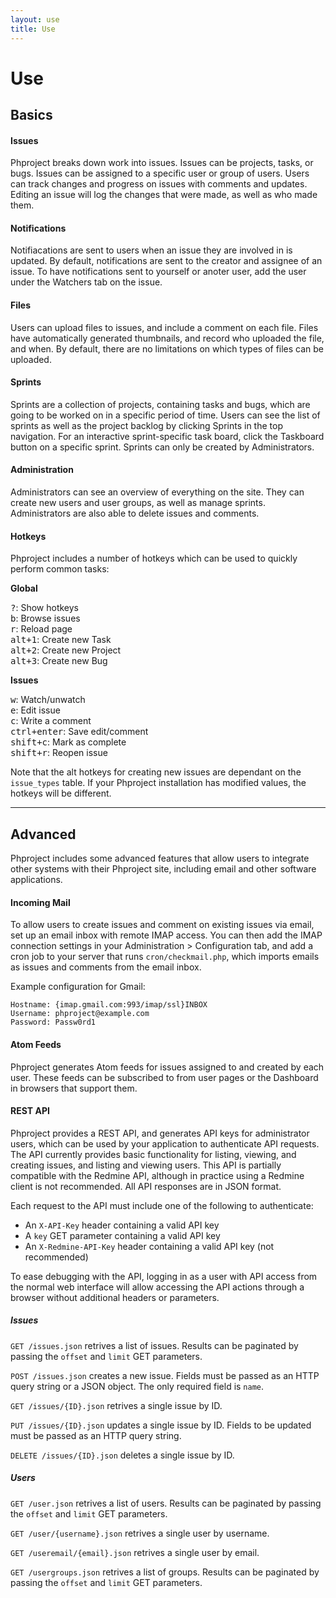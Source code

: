```yaml
---
layout: use
title: Use
---
```

<h1 class="page-header">Use</h1>

## Basics

#### Issues
Phproject breaks down work into issues. Issues can be projects, tasks, or bugs. Issues can be assigned to a specific user or group of users. Users can track changes and progress on issues with comments and updates. Editing an issue will log the changes that were made, as well as who made them.

#### Notifications
Notifiacations are sent to users when an issue they are involved in is updated. By default, notifications are sent to the creator and assignee of an issue. To have notifications sent to yourself or anoter user, add the user under the Watchers tab on the issue.

#### Files
Users can upload files to issues, and include a comment on each file. Files have automatically generated thumbnails, and record who uploaded the file, and when. By default, there are no limitations on which types of files can be uploaded.

#### Sprints
Sprints are a collection of projects, containing tasks and bugs, which are going to be worked on in a specific period of time. Users can see the list of sprints as well as the project backlog by clicking Sprints in the top navigation. For an interactive sprint-specific task board, click the Taskboard button on a specific sprint. Sprints can only be created by Administrators.

#### Administration
Administrators can see an overview of everything on the site. They can create new users and user groups, as well as manage sprints. Administrators are also able to delete issues and comments.

#### Hotkeys
Phproject includes a number of hotkeys which can be used to quickly perform common tasks:

<div class="well">
	<div class="row">
		<div class="col-xs-6">
			<p><b>Global</b></p>
			<kbd>?</kbd>: Show hotkeys<br>
			<kbd>b</kbd>: Browse issues<br>
			<kbd>r</kbd>: Reload page<br>
			<kbd>alt+1</kbd>: Create new Task<br>
			<kbd>alt+2</kbd>: Create new Project<br>
			<kbd>alt+3</kbd>: Create new Bug<br>
		</div>
		<div class="col-xs-6">
			<p><b>Issues</b></p>
			<kbd>w</kbd>: Watch/unwatch<br>
			<kbd>e</kbd>: Edit issue<br>
			<kbd>c</kbd>: Write a comment<br>
			<kbd>ctrl+enter</kbd>: Save edit/comment<br>
			<kbd>shift+c</kbd>: Mark as complete<br>
			<kbd>shift+r</kbd>: Reopen issue<br>
		</div>
	</div>
</div>

Note that the alt hotkeys for creating new issues are dependant on the `issue_types` table. If your Phproject installation has modified values, the hotkeys will be different.

<hr>

## Advanced
Phproject includes some advanced features that allow users to integrate other systems with their Phproject site, including email and other software applications.

#### Incoming Mail
To allow users to create issues and comment on existing issues via email, set up an email inbox with remote IMAP access. You can then add the IMAP connection settings in your Administration > Configuration tab, and add a cron job to your server that runs `cron/checkmail.php`, which imports emails as issues and comments from the email inbox.

Example configuration for Gmail:

```
Hostname: {imap.gmail.com:993/imap/ssl}INBOX
Username: phproject@example.com
Password: Passw0rd1
```

#### Atom Feeds
Phproject generates Atom feeds for issues assigned to and created by each user. These feeds can be subscribed to from user pages or the Dashboard in browsers that support them.

#### REST API
Phproject provides a REST API, and generates API keys for administrator users, which can be used by your application to authenticate API requests. The API currently provides basic functionality for listing, viewing, and creating issues, and listing and viewing users. This API is partially compatible with the Redmine API, although in practice using a Redmine client is not recommended. All API responses are in JSON format.

Each request to the API must include one of the following to authenticate:

* An `X-API-Key` header containing a valid API key
* A `key` GET parameter containing a valid API key
* An `X-Redmine-API-Key` header containing a valid API key (not recommended)

To ease debugging with the API, logging in as a user with API access from the normal web interface will allow accessing the API actions through a browser without additional headers or parameters.

##### Issues
`GET /issues.json` retrives a list of issues. Results can be paginated by passing the `offset` and `limit` GET parameters.

`POST /issues.json` creates a new issue. Fields must be passed as an HTTP query string or a JSON object. The only required field is `name`.

`GET /issues/{ID}.json` retrives a single issue by ID.

`PUT /issues/{ID}.json` updates a single issue by ID. Fields to be updated must be passed as an HTTP query string.

`DELETE /issues/{ID}.json` deletes a single issue by ID.

##### Users
`GET /user.json` retrives a list of users. Results can be paginated by passing the `offset` and `limit` GET parameters.

`GET /user/{username}.json` retrives a single user by username.

`GET /useremail/{email}.json` retrives a single user by email.

`GET /usergroups.json` retrives a list of groups. Results can be paginated by passing the `offset` and `limit` GET parameters.

